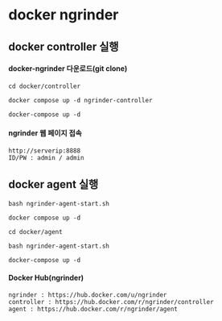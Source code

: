 # docker ngrinder
## docker controller 실행
#### docker-ngrinder 다운로드(git clone)
```
cd docker/controller
```

```
docker compose up -d ngrinder-controller
```

```
docker-compose up -d
```
#### ngrinder 웹 페이지 접속
```
http://serverip:8888
ID/PW : admin / admin
```
## docker agent 실행
```
bash ngrinder-agent-start.sh
```

```
docker compose up -d
```

```
cd docker/agent
```
```
bash ngrinder-agent-start.sh
```
```
docker-compose up -d
```

#### Docker Hub(ngrinder)
```
ngrinder : https://hub.docker.com/u/ngrinder
controller : https://hub.docker.com/r/ngrinder/controller
agent : https://hub.docker.com/r/ngrinder/agent
```
